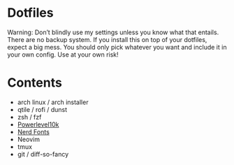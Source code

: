 # Dotfiles
Warning: Don’t blindly use my settings unless you know what that entails. There are no backup system. If you install this on top of your dotfiles, expect a big mess. You should only pick whatever you want and include it in your own config. Use at your own risk!

# Contents
- arch linux / arch installer
- qtile / rofi / dunst
- zsh / fzf
- [Powerlevel10k](https://github.com/romkatv/powerlevel10k)
- [Nerd Fonts](https://github.com/ryanoasis/nerd-fonts)
- Neovim
- tmux
- git / diff-so-fancy
